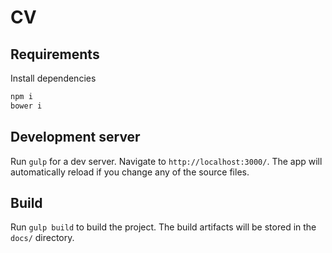 # CV

## Requirements

Install dependencies

```bash
npm i
bower i
```

## Development server

Run `gulp` for a dev server. Navigate to `http://localhost:3000/`. The app will automatically reload if you change any of the source files.

## Build

Run `gulp build` to build the project. The build artifacts will be stored in the `docs/` directory.
